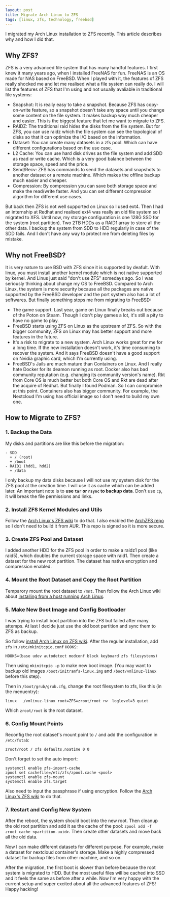 ```yaml
---
layout: post
title: Migrate Arch Linux to ZFS
tags: [linux, zfs, technology, freebsd]
---
```


I migrated my Arch Linux installation to ZFS recently. This article describes why and how I did that.


## Why ZFS?

ZFS is a very advanced file system that has many handful features. I first knew it many years ago, when I installed FreeNAS for fun. FreeNAS is an OS made for NAS based on FreeBSD. When I played with it, the features of ZFS really shocked me and let me realised what a file system can really do. I will list the features of ZFS that I'm using and not usually avaliable in traditional file systems:

* Snapshot: It is really easy to take a snapshot. Because ZFS has copy-on-write feature, so a snapshot doesn't take any space until you change some content on the file system. It makes backup way much cheaper and easier. This is the biggest feature that let me want to migrate to ZFS.
* RAIDZ: The traditional raid hides the disks from the file system. But for ZFS, you can use raidz which the file system can see the topological of disks so that it can optimize the I/O based on the information.
* Dataset: You can create many datasets in a zfs pool. Which can have different configurations based on the use case.
* L2 Cache: You can use hard disk drives as the file system and add SDD as read or write cache. Which is a very good balance between the storage space, speed and the price.
* Send/Recv: ZFS has commands to send the datasets and snapshots to another dataset or a remote machine. Which makes the offline backup much easier and cheaper.
* Compression: By compression you can save both storage space and make the read/write faster. And you can set different compression algorithm for different use cases.

But back then ZFS is not well supported on Linux so I used ext4. Then I had an internship at Redhat and realised ext4 was really an old file system so I migrated to XFS. Until now, my storage configuration is one 128G SSD for the system (root partition). Two 2TB HDDs as a RAID1 array to store all the other data. I backup the system from SDD to HDD regularly in case of the SDD fails. And I don't have any way to protect me from deleting files by mistake.

## Why not FreeBSD?

It is very nature to use BSD with ZFS since it is supported by deafult. With linux, you must install another kernel module which is not native supported by kernel. And Linus just said "don't use ZFS" somedays ago. So I was seriously thinking about change my OS to FreeBSD. Compared to Arch Linux, the system is more security because all the packages are native supported by the FreeBSD developer and the port system also has a lot of softwares. But finally something stops me from migrating to FreeBSD:

* The game support. Last year, game on Linux finally breaks out because of the Poton on Steam. Though I don't play games a lot, it's still a pity to have no game to play.
* FreeBSD starts using ZFS on Linux as the upstream of ZFS. So with the bigger community, ZFS on Linux may has better support and more features in the future.
* It's a risk to migrate to a new system. Arch Linux works great for me for a long time. If the new installation doesn't work, it's time consuming to recover the system. And it says FreeBSD doesn't have a good support on Nvidia graphic card, which I'm currently using.
* FreeBSD's Jails are much mature than Containers on Linux. And I really hate Docker for its deamon running as root. Docker also has bad community reputation (e.g. changing its community version's name). Rkt from Core OS is much better but both Core OS and Rkt are dead after the acquire of Redhat. But finally I found Podman. So I can compromise at this point. Containers also has bigger community. For example, the Nextcloud I'm using has official image so I don't need to build my own one.

## How to Migrate to ZFS?

### 1. Backup the Data

My disks and partitions are like this before the migration:

```
- SDD
  + / (root)
  + /boot
- RAID1 (hdd1, hdd2)
  + /data
```

I only backup my data disks because I will not use my system disk for the ZFS pool at the creation time. I will use it as cache which can be added later. An important note is to **use `tar` or `rsync` to backup data**. Don't use `cp`, it will break the file permissions and links.

### 2. Install ZFS Kernel Modules and Utils

Follow the [Arch Linux's ZFS wiki](https://wiki.archlinux.org/index.php/ZFS#Installation) to do that. I also enabled the [ArchZFS repo](https://wiki.archlinux.org/index.php/Unofficial_user_repositories#archzfs) so I don't need to build it from AUR. This repo is signed so it is more secure.

### 3. Create ZFS Pool and Dataset

I added another HDD for the ZFS pool in order to make a raidz1 pool (like raid5), which doubles the current storage space with raid1. Then create a dataset for the new root partition. The dataset has native encryption and compression enabled.

### 4. Mount the Root Dataset and Copy the Root Partition

Temparory mount the root dataset to `/mnt`. Then follow the Arch Linux wiki about [installing from a host running Arch Linux](https://wiki.archlinux.org/index.php/Install_Arch_Linux_from_existing_Linux#From_a_host_running_Arch_Linux).

### 5. Make New Boot Image and Config Bootloader

I was trying to install boot partition into the ZFS but failed after many attemps. At last I decide just use the old boot partition and sync them to ZFS as backup.

So follow [install Arch Linux on ZFS wiki](https://wiki.archlinux.org/index.php/Install_Arch_Linux_on_ZFS). After the regular installation, add `zfs` in `/etc/mkinitcpio.conf` `HOOKS`:

```
HOOKS=(base udev autodetect modconf block keyboard zfs filesystems)
```

Then using `mkinitcpio -p` to make new boot image. (You may want to backup old images `/boot/initramfs-linux.img` and `/boot/vmlinuz-linux` before this step).

Then in `/boot/grub/grub.cfg`, change the root filesystem to zfs, like this (in the menuentry):

```
linux   /vmlinuz-linux root=ZFS=zroot/root rw  loglevel=3 quiet
```

Which `zroot/root` is the root dataset.

### 6. Config Mount Points

Reconfig the root dataset's mount point to `/` and add the configuration in `/etc/fstab`:

```
zroot/root / zfs defaults,noatime 0 0
```

Don't forget to set the auto import:

```
systemctl enable zfs-import-cache
zpool set cachefile=/etc/zfs/zpool.cache <pool>
systemctl enable zfs-mount
systemctl enable zfs.target
```

Also need to input the passphrase if using encryption. Follow the [Arch Linux's ZFS wiki](https://wiki.archlinux.org/index.php/ZFS) to do that.

### 7. Restart and Config New System

After the reboot, the system should boot into the new root. Then cleanup the old root partition and add it as the cache of the pool: `zpool add -f zroot cache <partition-uuid>`. Then create other datasets and move back all the old data.

Now I can make different datasets for different purpose. For example, make a dataset for nextcloud container's storage. Make a highly compressed dataset for backup files from other machine, and so on.

After the migration, the first boot is slower than before because the root system is migrated to HDD. But the most useful files will be cached into SSD and it feels the same as before after a while. Now I'm very happy with the current setup and super excited about all the advanced features of ZFS! Happy hacking!
